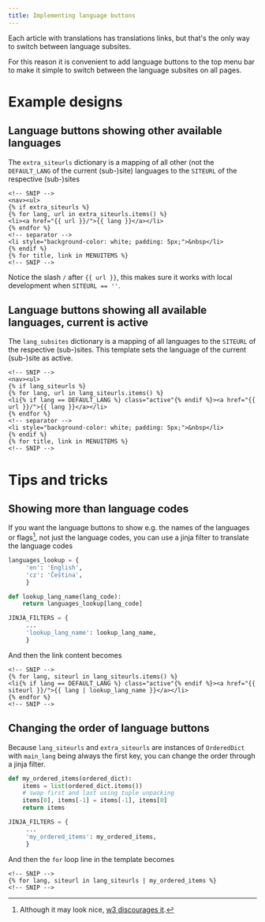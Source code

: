 ```yaml
---
title: Implementing language buttons
---
```


Each article with translations has translations links, but that\'s the only way to switch between language subsites.

For this reason it is convenient to add language buttons to the top menu bar to make it simple to switch between the language subsites on all pages.

# Example designs

## Language buttons showing other available languages

The `extra_siteurls` dictionary is a mapping of all other (not the `DEFAULT_LANG` of the current (sub-)site) languages to the `SITEURL` of the respective (sub-)sites

``` jinja
<!-- SNIP -->
<nav><ul>
{% if extra_siteurls %}
{% for lang, url in extra_siteurls.items() %}
<li><a href="{{ url }}/">{{ lang }}</a></li>
{% endfor %}
<!-- separator -->
<li style="background-color: white; padding: 5px;">&nbsp</li>
{% endif %}
{% for title, link in MENUITEMS %}
<!-- SNIP -->
```

Notice the slash `/` after `{{ url }}`, this makes sure it works with local development when `SITEURL == ''`.

## Language buttons showing all available languages, current is active

The `lang_subsites` dictionary is a mapping of all languages to the `SITEURL` of the respective (sub-)sites. This template sets the language of the current (sub-)site as active.

``` jinja
<!-- SNIP -->
<nav><ul>
{% if lang_siteurls %}
{% for lang, url in lang_siteurls.items() %}
<li{% if lang == DEFAULT_LANG %} class="active"{% endif %}><a href="{{ url }}/">{{ lang }}</a></li>
{% endfor %}
<!-- separator -->
<li style="background-color: white; padding: 5px;">&nbsp</li>
{% endif %}
{% for title, link in MENUITEMS %}
<!-- SNIP -->
```

# Tips and tricks

## Showing more than language codes

If you want the language buttons to show e.g. the names of the languages or flags[^1], not just the language codes, you can use a jinja filter to translate the language codes

[^1]: Although it may look nice, [w3 discourages it](http://www.w3.org/TR/i18n-html-tech-lang/#ri20040808.173208643).

``` python
languages_lookup = {
     'en': 'English',
     'cz': 'Čeština',
     }

def lookup_lang_name(lang_code):
    return languages_lookup[lang_code]

JINJA_FILTERS = {
     ...
     'lookup_lang_name': lookup_lang_name,
     }
```

And then the link content becomes

``` jinja
<!-- SNIP -->
{% for lang, siteurl in lang_siteurls.items() %}
<li{% if lang == DEFAULT_LANG %} class="active"{% endif %}><a href="{{ siteurl }}/">{{ lang | lookup_lang_name }}</a></li>
{% endfor %}
<!-- SNIP -->
```

## Changing the order of language buttons

Because `lang_siteurls` and `extra_siteurls` are instances of `OrderedDict` with `main_lang` being always the first key, you can change the order through a jinja filter.

``` python
def my_ordered_items(ordered_dict):
    items = list(ordered_dict.items())
    # swap first and last using tuple unpacking
    items[0], items[-1] = items[-1], items[0]
    return items

JINJA_FILTERS = {
     ...
     'my_ordered_items': my_ordered_items,
     }
```

And then the `for` loop line in the template becomes

``` jinja
<!-- SNIP -->
{% for lang, siteurl in lang_siteurls | my_ordered_items %}
<!-- SNIP -->
```
